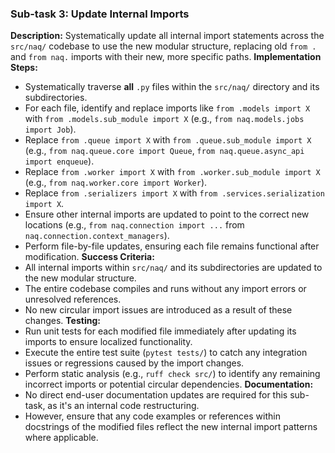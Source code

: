 ### Sub-task 3: Update Internal Imports
**Description:** Systematically update all internal import statements across the `src/naq/` codebase to use the new modular structure, replacing old `from .` and `from naq.` imports with their new, more specific paths.
**Implementation Steps:**
- Systematically traverse **all** `.py` files within the `src/naq/` directory and its subdirectories.
- For each file, identify and replace imports like `from .models import X` with `from .models.sub_module import X` (e.g., `from naq.models.jobs import Job`).
- Replace `from .queue import X` with `from .queue.sub_module import X` (e.g., `from naq.queue.core import Queue`, `from naq.queue.async_api import enqueue`).
- Replace `from .worker import X` with `from .worker.sub_module import X` (e.g., `from naq.worker.core import Worker`).
- Replace `from .serializers import X` with `from .services.serialization import X`.
- Ensure other internal imports are updated to point to the correct new locations (e.g., `from naq.connection import ...` from `naq.connection.context_managers`).
- Perform file-by-file updates, ensuring each file remains functional after modification.
**Success Criteria:**
- All internal imports within `src/naq/` and its subdirectories are updated to the new modular structure.
- The entire codebase compiles and runs without any import errors or unresolved references.
- No new circular import issues are introduced as a result of these changes.
**Testing:**
- Run unit tests for each modified file immediately after updating its imports to ensure localized functionality.
- Execute the entire test suite (`pytest tests/`) to catch any integration issues or regressions caused by the import changes.
- Perform static analysis (e.g., `ruff check src/`) to identify any remaining incorrect imports or potential circular dependencies.
**Documentation:**
- No direct end-user documentation updates are required for this sub-task, as it's an internal code restructuring.
- However, ensure that any code examples or references within docstrings of the modified files reflect the new internal import patterns where applicable.